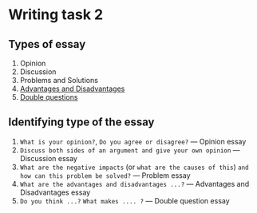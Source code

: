 # Writing task 2

## Types of essay

1. Opinion
1. Discussion
1. Problems and Solutions
1. [Advantages and Disadvantages](./advantages-disadvantages.md)
1. [Double questions](./double-questions.md)

## Identifying type of the essay

1. `What is your opinion?`, `Do you agree or disagree?` — Opinion essay
1. `Discuss both sides of an argument and give your own opinion` — Discussion essay
1. `What are the negative impacts` (or `what are the causes of this`) `and how can this problem be solved?` — Problem essay
1. `What are the advantages and disadvantages ...?` — Advantages and Disadvantages essay
1. `Do you think ...?` `What makes .... ?` — Double question essay
